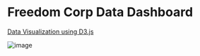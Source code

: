 # Freedom Corp Data Dashboard
[Data Visualization using D3.js](https://saikun0293.github.io/data-dashboard-d3js/)

![image](https://github.com/user-attachments/assets/f4c90081-2298-48c0-b8d7-9c38b48c638a)
